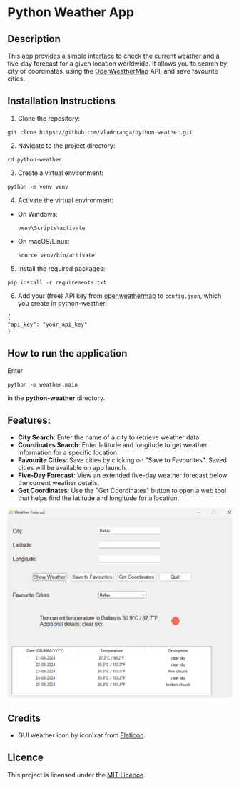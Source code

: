 # Python Weather App

## Description

This app provides a simple interface to check the current weather and a five-day forecast for a given location worldwide. It allows you to search by city or coordinates, using the [OpenWeatherMap](https://openweathermap.org) API, and save favourite cities. 

## Installation Instructions

1. Clone the repository:
```
git clone https://github.com/vladcranga/python-weather.git
```

2. Navigate to the project directory:
```
cd python-weather
```

3. Create a virtual environment:
```
python -m venv venv
```

4. Activate the virtual environment:
- On Windows:
  ```
  venv\Scripts\activate
  ```
- On macOS/Linux:
  ```
  source venv/bin/activate
  ```

5. Install the required packages:
```
pip install -r requirements.txt
```

6. Add your (free) API key from [openweathermap](https://openweathermap.org) to `config.json`, which you create in python-weather:
```
{
"api_key": "your_api_key"
}
```

## How to run the application
Enter 
```
python -m weather.main
```
in the **python-weather** directory.

## Features:
- **City Search**: Enter the name of a city to retrieve weather data.
- **Coordinates Search**: Enter latitude and longitude to get weather information for a specific location.
- **Favourite Cities**: Save cities by clicking on "Save to Favourites". Saved cities will be available on app launch.
- **Five-Day Forecast**: View an extended five-day weather forecast below the current weather details.
- **Get Coordinates**: Use the "Get Coordinates" button to open a web tool that helps find the latitude and longitude for a location.

![example picture](example.png)

## Credits

- GUI weather icon by iconixar from [Flaticon](https://www.flaticon.com/free-icons/weather).

## Licence

This project is licensed under the [MIT Licence](https://opensource.org/license/MIT).

